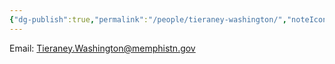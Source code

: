 ```yaml
---
{"dg-publish":true,"permalink":"/people/tieraney-washington/","noteIcon":"","created":"2025-05-20T09:18:16.802-05:00"}
---
```



Email: Tieraney.Washington@memphistn.gov
